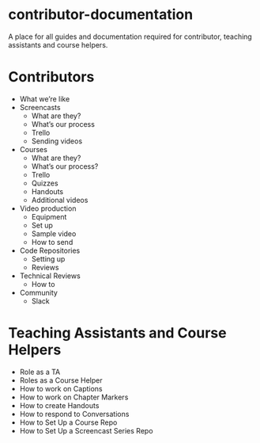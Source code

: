 # contributor-documentation
A place for all guides and documentation required for contributor, teaching assistants and course helpers.

# Contributors
- What we’re like
- Screencasts
   - What are they?
   - What’s our process
   -  Trello
   - Sending videos 
- Courses
   - What are they?
   - What’s our process?
   - Trello
   - Quizzes
   -  Handouts
   - Additional videos
- Video production
   - Equipment
   - Set up
   - Sample video
   - How to send
- Code Repositories
   - Setting up
   - Reviews
- Technical Reviews
   - How to 
- Community
  - Slack
# Teaching Assistants and Course Helpers
- Role as a TA
- Roles as a Course Helper
- How to work on Captions
- How to work on Chapter Markers
- How to create Handouts
- How to respond to Conversations
- How to Set Up a Course Repo
- How to Set Up a Screencast Series Repo
